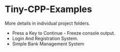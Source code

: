 # Tiny-CPP-Examples    
More details in individual project folders.

- Press a Key to Continue - Freeze console output.
- Login And Registration System.
- Simple Bank Management System
